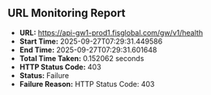 ## URL Monitoring Report

- **URL:** https://api-gw1-prod1.fisglobal.com/gw/v1/health
- **Start Time:** 2025-09-27T07:29:31.449586
- **End Time:** 2025-09-27T07:29:31.601648
- **Total Time Taken:** 0.152062 seconds
- **HTTP Status Code:** 403
- **Status:** Failure
- **Failure Reason:** HTTP Status Code: 403
